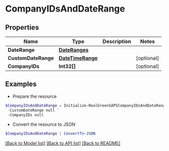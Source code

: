 # CompanyIDsAndDateRange
## Properties

Name | Type | Description | Notes
------------ | ------------- | ------------- | -------------
**DateRange** | [**DateRanges**](DateRanges.md) |  | 
**CustomDateRange** | [**DateTimeRange**](DateTimeRange.md) |  | [optional] 
**CompanyIDs** | **Int32[]** |  | [optional] 

## Examples

- Prepare the resource
```powershell
$CompanyIDsAndDateRange = Initialize-RealGreenSAPSCompanyIDsAndDateRange  -DateRange null `
 -CustomDateRange null `
 -CompanyIDs null
```

- Convert the resource to JSON
```powershell
$CompanyIDsAndDateRange | ConvertTo-JSON
```

[[Back to Model list]](../README.md#documentation-for-models) [[Back to API list]](../README.md#documentation-for-api-endpoints) [[Back to README]](../README.md)

